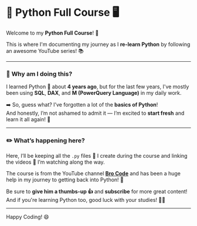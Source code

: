 # 🐍 Python Full Course 🖥️

Welcome to my **Python Full Course**! 🎉

This is where I'm documenting my journey as I **re-learn Python** by following an awesome YouTube series! 📚

---

### 🎯 **Why am I doing this?**
I learned Python 🐍 about **4 years ago**, but for the last few years, I've mostly been using **SQL**, **DAX**, and **M (PowerQuery Language)** in my daily work. 

➡️ So, guess what? I’ve forgotten a lot of the **basics of Python**!  
And honestly, I’m not ashamed to admit it — I’m excited to **start fresh** and learn it all again! 🔄

---

### ✏️ **What’s happening here?**
Here, I’ll be keeping all the `.py` files 📂 I create during the course and linking the videos 🎥 I’m watching along the way.

The course is from the YouTube channel [**Bro Code**](https://www.youtube.com/watch?v=ix9cRaBkVe0&t=164s) and has been a huge help in my journey to getting back into Python! 🚀

Be sure to **give him a thumbs-up 👍** and **subscribe** for more great content!  
And if you're learning Python too, good luck with your studies! 💪💡

---

Happy Coding! 😄
